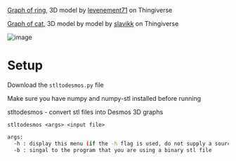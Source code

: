 [Graph of ring](https://www.desmos.com/3d/42536e84d1), 3D model by [levenement71](https://www.thingiverse.com/thing:711970) on Thingiverse

[Graph of cat](https://www.desmos.com/3d/4b872b2d20), 3D model by model by [slavikk](https://www.thingiverse.com/thing:908621) on Thingiverse 

![image](https://github.com/WagyuDEV/desmos3d/assets/43814809/1814c7d5-2990-4aba-aa1e-325da1fd3d4d)


# Setup

Download the `stltodesmos.py` file

Make sure you have numpy and numpy-stl installed before running

stltodesmos - convert stl files into Desmos 3D graphs

`stltodesmos <args> <input file>`

```sh
args:
  -h : display this menu (if the -h flag is used, do not supply a source file)
  -b : singal to the program that you are using a binary stl file
```
